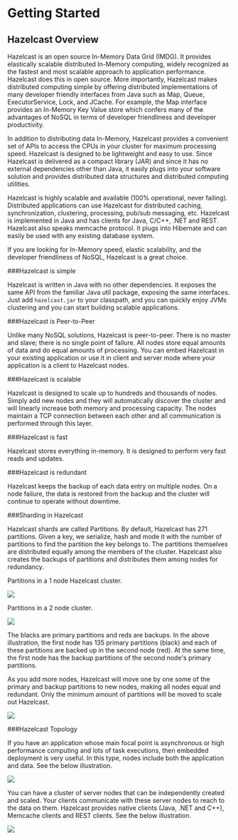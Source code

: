 # Getting Started

## Hazelcast Overview

Hazelcast is an open source In-Memory Data Grid (IMDG). 
It provides elastically scalable distributed In-Memory computing, widely recognized as the fastest and most scalable approach to application performance. Hazelcast does this in open source.
More importantly, Hazelcast makes distributed computing simple by offering distributed implementations of many developer friendly interfaces from Java such as Map, Queue, ExecutorService, Lock, and JCache. For example, the Map interface provides an In-Memory Key Value store which confers many of the advantages of NoSQL in terms of developer friendliness and developer productivity.

In addition to distributing data In-Memory, Hazelcast provides a convenient set of APIs to access the CPUs in your cluster for maximum processing speed. 
Hazelcast is designed to be lightweight and easy to use. Since Hazelcast is delivered as a compact library (JAR) and since it has no external dependencies other than Java, it easily plugs into your software solution and provides distributed data structures and distributed computing utilities. 

Hazelcast is highly scalable and available (100% operational, never failing). Distributed applications can use Hazelcast for distributed caching, synchronization, clustering, processing, pub/sub messaging, etc. Hazelcast is implemented in Java and has clients for Java, C/C++, .NET and REST. Hazelcast also speaks memcache protocol. It plugs into Hibernate and can easily be used with any existing database system.

If you are looking for In-Memory speed, elastic scalability, and the developer friendliness of NoSQL, Hazelcast is a great choice.

###Hazelcast is simple

Hazelcast is written in Java with no other dependencies. It exposes the same API from the familiar Java util package, exposing the same interfaces. Just add `hazelcast.jar` to your classpath, and you can quickly enjoy JVMs clustering and you can start building scalable applications. 

###Hazelcast is Peer-to-Peer

Unlike many NoSQL solutions, Hazelcast is peer-to-peer. There is no master and slave; there is no single point of failure. All nodes store equal amounts of data and do equal amounts of processing. You can embed Hazelcast in your existing application or use it in client and server mode where your application is a client to Hazelcast nodes.

###Hazelcast is scalable

Hazelcast is designed to scale up to hundreds and thousands of nodes. Simply add new nodes and they will automatically discover the cluster and will linearly increase both memory and processing capacity. The nodes maintain a TCP connection between each other and all communication is performed through this layer.

###Hazelcast is fast

Hazelcast stores everything in-memory. It is designed to perform very fast reads and updates.

###Hazelcast is redundant

Hazelcast keeps the backup of each data entry on multiple nodes. On a node failure, the data is restored from the backup and the cluster will continue to operate without downtime.

###Sharding in Hazelcast

Hazelcast shards are called Partitions. By default, Hazelcast has 271 partitions. Given a key, we serialize, hash and mode it with the number of partitions to find the partition the key belongs to. The partitions themselves are distributed equally among the members of the cluster. Hazelcast also creates the backups of partitions and distributes them among nodes for redundancy.

Partitions in a 1 node Hazelcast cluster.

![](images/NodePartition.jpg)

Partitions in a 2 node cluster. 

![](images/BackupPartitions.jpg)

The blacks are primary partitions and reds are backups. In the above illustration, the first node has 135 primary partitions (black) and each of these partitions are backed up in the second node (red). At the same time, the first node has the backup partitions of the second node's primary partitions.

As you add more nodes, Hazelcast will move one by one some of the primary and backup partitions to new nodes, making all nodes equal and redundant. Only the minimum amount of partitions will be moved to scale out Hazelcast.

![](images/4NodeCluster.jpg)


###Hazelcast Topology

If you have an application whose main focal point is asynchronous or high performance computing and lots of task executions, then embedded deployment is very useful. In this type, nodes include both the application and data. See the below illustration.

![](images/P2Pcluster.jpg)



You can have a cluster of server nodes that can be independently created and scaled. Your clients communicate with these server nodes to reach to the data on them. Hazelcast provides native clients (Java, .NET and C++), Memcache clients and REST clients. See the below illustration.

![](images/CSCluster.jpg)


